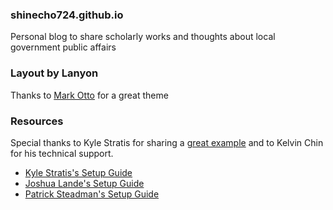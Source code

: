 ### shinecho724.github.io
Personal blog to share scholarly works and thoughts about local government public affairs

### Layout by Lanyon
Thanks to [Mark Otto](https://github.com/mdo) for a great theme

### Resources
Special thanks to Kyle Stratis for sharing a [great example](kylestratis.github.io) and to Kelvin Chin for his technical support.
* [Kyle Stratis's Setup Guide](http://kylestratis.com/2015/04/17/blog-setup/)
* [Joshua Lande's Setup Guide](http://joshualande.com/jekyll-github-pages-poole/)
* [Patrick Steadman's Setup Guide](http://patricksteadman.ca/2014/08/04/lanyonsetup/)
